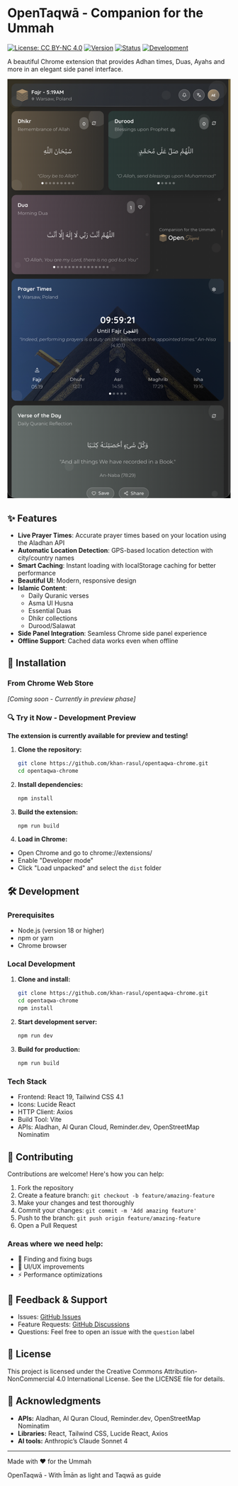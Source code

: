 # OpenTaqwā - Companion for the Ummah

[![License: CC BY-NC 4.0](https://img.shields.io/badge/License-CC_BY--NC_4.0-lightgrey.svg?style=for-the-badge)](https://creativecommons.org/licenses/by-nc/4.0/)
[![Version](https://img.shields.io/badge/version-0.0.3-blue.svg?style=for-the-badge)](https://github.com/khan-rasul/opentaqwa-chrome)
[![Status](https://img.shields.io/badge/Status-Preview_Available-green.svg?style=for-the-badge)](https://github.com/khan-rasul/opentaqwa-chrome)
[![Development](https://img.shields.io/badge/Development-Open_for_Testing-orange.svg?style=for-the-badge)](https://github.com/khan-rasul/opentaqwa-chrome)

A beautiful Chrome extension that provides Adhan times, Duas, Ayahs and more in an elegant side panel interface.

![OpenTaqwā Screenshot](public/screenshot.png)

## ✨ Features

- **Live Prayer Times**: Accurate prayer times based on your location using the Aladhan API
- **Automatic Location Detection**: GPS-based location detection with city/country names
- **Smart Caching**: Instant loading with localStorage caching for better performance
- **Beautiful UI**: Modern, responsive design
- **Islamic Content**:
  - Daily Quranic verses
  - Asma Ul Husna
  - Essential Duas
  - Dhikr collections
  - Durood/Salawat
- **Side Panel Integration**: Seamless Chrome side panel experience
- **Offline Support**: Cached data works even when offline

## 🚀 Installation

### From Chrome Web Store

_[Coming soon - Currently in preview phase]_

### 🔍 Try it Now - Development Preview

**The extension is currently available for preview and testing!**

1.  **Clone the repository:**
    ```bash
    git clone https://github.com/khan-rasul/opentaqwa-chrome.git
    cd opentaqwa-chrome
    ```
2.  **Install dependencies:**

    ```bash
    npm install
    ```

3.  **Build the extension:**

    ```bash
    npm run build
    ```

4.  **Load in Chrome:**

- Open Chrome and go to chrome://extensions/
- Enable "Developer mode"
- Click "Load unpacked" and select the `dist` folder

## 🛠️ Development

### Prerequisites

- Node.js (version 18 or higher)
- npm or yarn
- Chrome browser

### Local Development

1. **Clone and install:**

   ```bash
   git clone https://github.com/khan-rasul/opentaqwa-chrome.git
   cd opentaqwa-chrome
   npm install
   ```

2. **Start development server:**

   ```bash
   npm run dev
   ```

3. **Build for production:**

   ```bash
   npm run build
   ```

### Tech Stack

- Frontend: React 19, Tailwind CSS 4.1
- Icons: Lucide React
- HTTP Client: Axios
- Build Tool: Vite
- APIs: Aladhan, Al Quran Cloud, Reminder.dev, OpenStreetMap Nominatim

## 🤝 Contributing

Contributions are welcome! Here's how you can help:

1. Fork the repository
1. Create a feature branch: `git checkout -b feature/amazing-feature`
1. Make your changes and test thoroughly
1. Commit your changes: `git commit -m 'Add amazing feature'`
1. Push to the branch: `git push origin feature/amazing-feature`
1. Open a Pull Request

### Areas where we need help:

- 🐛 Finding and fixing bugs
- 📱 UI/UX improvements
- ⚡ Performance optimizations
<!-- - 📚 Documentation improvements -->

## 🙏 Feedback & Support

- Issues: [GitHub Issues](https://github.com/khan-rasul/opentaqwa-chrome/issues)
- Feature Requests: [GitHub Discussions](https://github.com/khan-rasul/opentaqwa-chrome/discussions)
- Questions: Feel free to open an issue with the `question` label

## 📜 License

This project is licensed under the Creative Commons Attribution-NonCommercial 4.0 International License. See the LICENSE file for details.

## 🙏 Acknowledgments

- **APIs:** Aladhan, Al Quran Cloud, Reminder.dev, OpenStreetMap Nominatim
- **Libraries:** React, Tailwind CSS, Lucide React, Axios
- **AI tools:** Anthropic’s Claude Sonnet 4

---

Made with ❤️ for the Ummah

OpenTaqwā - With Īmān as light and Taqwā as guide
